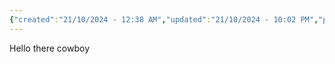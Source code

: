 ```yaml
---
{"created":"21/10/2024 - 12:38 AM","updated":"21/10/2024 - 10:02 PM","publish":true,"type":"index page","tags":["page","page/index"],"path":"index.md","permalink":"/index/","PassFrontmatter":true}
---
```




Hello there cowboy